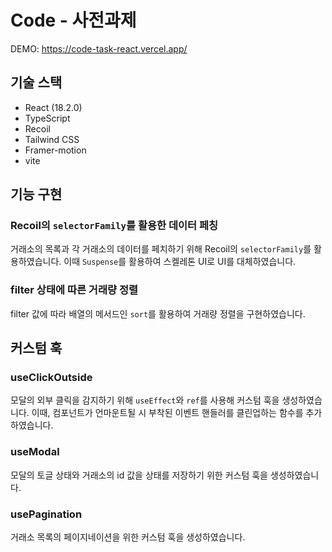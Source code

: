 # Code - 사전과제

DEMO: https://code-task-react.vercel.app/

## 기술 스택

- React (18.2.0)
- TypeScript
- Recoil
- Tailwind CSS
- Framer-motion
- vite

## 기능 구현

### Recoil의 `selectorFamily`를 활용한 데이터 페칭

거래소의 목록과 각 거래소의 데이터를 페치하기 위해 Recoil의 `selectorFamily`를 활용하였습니다. 이때 `Suspense`를 활용하여 스켈레톤 UI로 UI를 대체하였습니다.

### filter 상태에 따른 거래량 정렬

filter 값에 따라 배열의 메서드인 `sort`를 활용하여 거래량 정렬을 구현하였습니다.

## 커스텀 훅

### useClickOutside

모달의 외부 클릭을 감지하기 위해 `useEffect`와 `ref`를 사용해 커스텀 훅을 생성하였습니다. 이때, 컴포넌트가 언마운트될 시 부착된 이벤트 핸들러를 클린업하는 함수를 추가하였습니다.

### useModal

모달의 토글 상태와 거래소의 id 값을 상태를 저장하기 위한 커스텀 훅을 생성하였습니다.

### usePagination

거래소 목록의 페이지네이션을 위한 커스텀 훅을 생성하였습니다.

